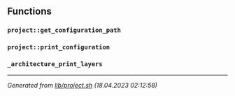 ## Functions

### `project::get_configuration_path`

### `project::print_configuration`

### `_architecture_print_layers`

---------------------------------------
*Generated from [lib/project.sh](../../lib/project.sh) (18.04.2023 02:12:58)*
